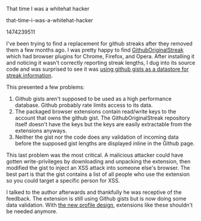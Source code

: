 That time I was a whitehat hacker

that-time-i-was-a-whitehat-hacker

1474239511

I've been trying to find a replacement for github streaks after they removed
them a few months ago.  I was pretty happy to find
[GithubOriginalStreak](https://github.com/Naramsim/GithubOriginalStreak) which
had browser plugins for Chrome, Firefox, and Opera.  After installing it and
noticing it wasn't correctly reporting streak lengths, I dug into its source
code and was surprised to see it was [using github gists as a datastore for
streak information](https://github.com/Naramsim/GithubOriginalStreak/blob/1161133560347f7986d427052ce2011c32127bfb/src/store.js).

This presented a few problems:

1.  Github gists aren't supposed to be used as a high performance database.
Github probably rate limits access to its data.
2.  The packaged browser extensions contain read/write keys to the account that
owns the github gist.  The GithubOriginalStreak repository itself doesn't have
the keys but the keys are easily extractable from the extensions anyways.
3.  Neither the gist nor the code does any validation of incoming data before
the supposed gist lengths are displayed inline in the Github page.

This last problem was the most critical.  A malicious attacker could have
gotten write-privileges by downloading and unpacking the extension, then
modified the gist to inject an XSS attack into someone else's browser.  The
best part is that the gist contains a list of all people who use the
extension so you could target a specific person for XSS.

I talked to the author afterwards and thankfully he was receptive of the
feedback.  The extension is still using Github gists but is now doing some
data validation.  With [the new profile design](https://github.com/blog/2256-a-whole-new-github-universe-announcing-new-tools-forums-and-features),
extensions like these shouldn't be needed anymore.
